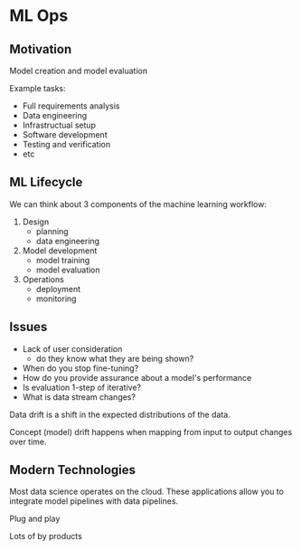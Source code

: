# ML Ops

## Motivation

Model creation and model evaluation

Example tasks:
- Full requirements analysis
- Data engineering
- Infrastructual setup
- Software development
- Testing and verification
- etc

## ML Lifecycle

We can think about 3 components of the machine learning workflow:
1. Design
    - planning
    - data engineering
2. Model development
    - model training
    - model evaluation
3. Operations
    - deployment
    - monitoring

## Issues

- Lack of user consideration
    - do they know what they are being shown?
- When do you stop fine-tuning?
- How do you provide assurance about a model's performance
- Is evaluation 1-step of iterative?
- What is data stream changes?

Data drift is a shift in the expected distributions of the data. 

Concept (model) drift happens when mapping from input to output changes over time.  

## Modern Technologies

Most data science operates on the cloud. These applications allow you to integrate model pipelines with data pipelines. 

Plug and play 

Lots of by products